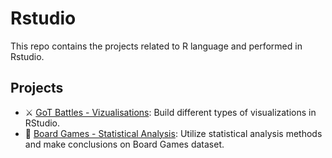 # Rstudio

This repo contains the projects related to R language and performed in Rstudio.

## Projects

- ⚔ [GoT Battles - Vizualisations](https://github.com/zeinhord/rstudio-projects/tree/d1db17a874925699f4c9b4aea6679757369e07f9/game_of_thrones_battles): Build different types of visualizations in RStudio.
- 🎲 [Board Games - Statistical Analysis](https://github.com/zeinhord/rstudio-projects/tree/d1db17a874925699f4c9b4aea6679757369e07f9/board_games): Utilize statistical analysis methods and make conclusions on Board Games dataset.
